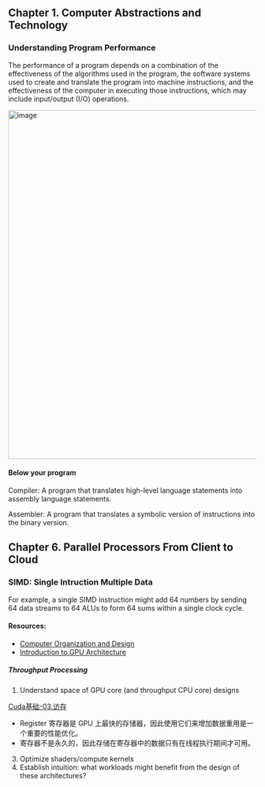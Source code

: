 
## Chapter 1. Computer Abstractions and Technology

### Understanding Program Performance

The performance of a program depends on a combination of the effectiveness of the algorithms used in the program, the software systems used to create and translate the program into machine instructions, and the effectiveness of the computer in executing those instructions, which may include input/output (I/O) operations.

<img width="706" alt="image" src="https://github.com/zixi-liu/ML-System-Design/assets/46979228/96dbbf52-7d14-4cb6-81d4-b1b91f75824e">

#### Below your program

Compiler: A program that translates high-level language statements into assembly language statements.

Assembler: A program that translates a symbolic version of instructions into the binary version.

## Chapter 6. Parallel Processors From Client to Cloud

### SIMD: Single Intruction Multiple Data

For example, a single SIMD instruction might add 64 numbers by sending 64 data streams to 64 ALUs to form 64 sums within a single clock cycle.


#### Resources:
- [Computer Organization and Design](https://www.cse.iitd.ac.in/~rijurekha/col216/edition5.pdf)
- [Introduction to GPU Architecture](http://www.haifux.org/lectures/267/Introduction-to-GPUs.pdf)

##### Throughput Processing
1. Understand space of GPU core (and throughput CPU core) designs

[Cuda基础-03.访存](https://zhuanlan.zhihu.com/p/565199964)
- Register 寄存器是 GPU 上最快的存储器，因此使用它们来增加数据重用是一个重要的性能优化。
- 寄存器不是永久的，因此存储在寄存器中的数据只有在线程执行期间才可用。

3. Optimize shaders/compute kernels
4. Establish intuition: what workloads might benefit from the design of
these architectures?
